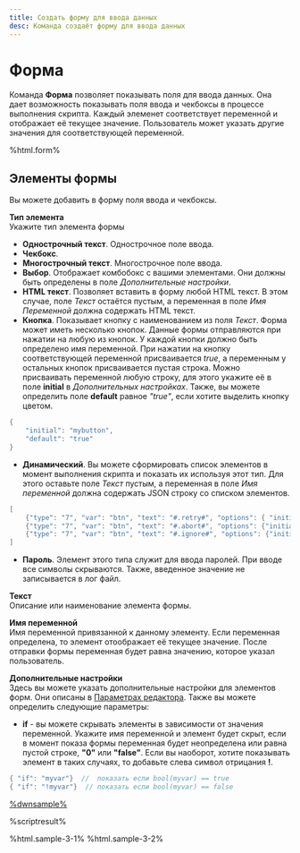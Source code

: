 ```yaml
---
title: Создать форму для ввода данных
desc: Команда создаёт форму для ввода данных
---
```

# Форма

Команда **Форма** позволяет показывать поля для ввода данных. Она дает возможность показывать поля ввода и чекбоксы в процессе выполнения скрипта. Каждый элеменет соответствует переменной и отображает её текущее значение. Пользователь может указать другие значения для соответствующей переменной.

%html.form%

## Элементы формы

Вы можете добавить в форму поля ввода и чекбоксы.

**Тип элемента**  
Укажите тип элемента формы

* **Однострочный текст**. Однострочное поле ввода.
* **Чекбокс**. 
* **Многострочный текст**. Многострочное поле ввода.
* **Выбор**. Отображает комбобокс с вашими элементами. Они должны быть определены в поле *Дополнительные настройки*.
* **HTML текст**. Позволяет вставить в форму любой HTML текст. В этом случае, поле *Текст* остаётся пустым, а переменная в поле *Имя Переменной* должна содержать HTML текст.
* **Кнопка**. Показывает кнопку с наименованием из поля *Текст*. Форма может иметь несколько кнопок. Данные формы отправляются при нажатии на любую из кнопок. У каждой кнопки должно быть определено имя переменной. При нажатии на кнопку соответствующей переменной присваивается *true*, а переменным у остальных кнопок присваивается пустая строка. Можно присваивать переменной любую строку, для этого укажите её в поле **initial** в *Дополнительных настройках*. Также, вы можете определить поле **default** равное *"true"*, если хотите выделить кнопку цветом.

``` go
{
    "initial": "mybutton",
    "default": "true"
}
```

* **Динамический**. Вы можете сформировать список элементов в момент выполнения скрипта и показать их используя этот тип. Для этого оставьте поле *Текст* пустым, а переменная в поле *Имя переменной* должна содержать JSON строку со списком элементов.

``` go
[
    {"type": "7", "var": "btn", "text": "#.retry#", "options": { "initial": "retry"}},
    {"type": "7", "var": "btn", "text": "#.abort#", "options": {"initial": "abort"}},
    {"type": "7", "var": "btn", "text": "#.ignore#", "options": {"initial": "ignore"}}
]
```

* **Пароль**. Элемент этого типа служит для ввода паролей. При вводе все символы скрываются. Также, введенное значение не записывается в лог файл.

**Текст**  
Описание или наименование элемента формы.

**Имя переменной**  
Имя переменной привязанной к данному элементу. Если переменная определена, то элемент отоображает её текущее значение. После отправки формы переменная будет равна значению, которое указал пользователь.

**Дополнительные настройки**  
Здесь вы можете указать дополнительные настройки для элементов форм. Они описаны в [Параметрах редактора](/ru/docs/editor-parameters.html). Также вы можете определить следующие параметры:

* **if** - вы можете скрывать элементы в зависимости от значения переменной. Укажите имя переменной и элемент будет скрыт, если в момент показа формы переменная будет неопределена или равна пустой строке, **"0"** или **"false"**. Если вы наоборот, хотите показывать элемент в таких случаях, то добавьте слева символ отрицания **!**.

``` go
{ "if": "myvar"}  //  показать если bool(myvar) == true
{ "if": "!myvar"}  // показать если bool(myvar) == false
```

[%dwnsample%](/samples/sample-3.yaml)

%scriptresult%

%html.sample-3-1%
%html.sample-3-2%